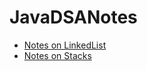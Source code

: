 # JavaDSANotes
- [Notes on LinkedList](src/main/java/LinkedListNotes)
- [Notes on Stacks](src/main/java/StackNotes)
